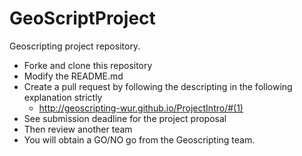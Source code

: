 # GeoScriptProject
Geoscripting project repository. 
* Forke and clone this repository
* Modify the README.md
* Create a pull request by following the descripting in the following explanation strictly
    * http://geoscripting-wur.github.io/ProjectIntro/#(1)
* See submission deadline for the project proposal
* Then review another team
* You will obtain a GO/NO go from the Geoscripting team.
